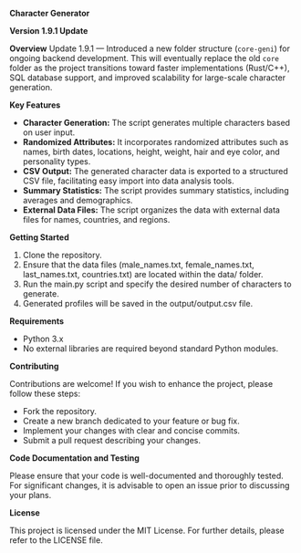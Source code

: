 **Character Generator**

**Version 1.9.1 Update** 

**Overview**
Update 1.9.1 — Introduced a new folder structure (`core-geni`) for ongoing backend development. 
This will eventually replace the old `core` folder as the project transitions toward faster 
implementations (Rust/C++), SQL database support, and improved scalability for large-scale 
character generation.

**Key Features**

* **Character Generation:** The script generates multiple characters based on user input.
* **Randomized Attributes:** It incorporates randomized attributes such as names, birth dates, locations, height, weight, hair and eye color, and personality types.
* **CSV Output:** The generated character data is exported to a structured CSV file, facilitating easy import into data analysis tools.
* **Summary Statistics:** The script provides summary statistics, including averages and demographics.
* **External Data Files:** The script organizes the data with external data files for names, countries, and regions.

**Getting Started**

1. Clone the repository.
2. Ensure that the data files (male_names.txt, female_names.txt, last_names.txt, countries.txt) are located within the data/ folder.
3. Run the main.py script and specify the desired number of characters to generate.
4. Generated profiles will be saved in the output/output.csv file.

**Requirements**

* Python 3.x
* No external libraries are required beyond standard Python modules.

**Contributing**

Contributions are welcome! If you wish to enhance the project, please follow these steps:

* Fork the repository.
* Create a new branch dedicated to your feature or bug fix.
* Implement your changes with clear and concise commits.
* Submit a pull request describing your changes.

**Code Documentation and Testing**

Please ensure that your code is well-documented and thoroughly tested. For significant changes, it is advisable to open an issue prior to discussing your plans.

**License**

This project is licensed under the MIT License. For further details, please refer to the LICENSE file.




